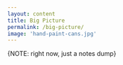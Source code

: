 ```yaml
---
layout: content
title: Big Picture
permalink: /big-picture/
image: 'hand-paint-cans.jpg'
---
```


{NOTE: right now, just a notes dump}